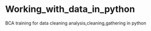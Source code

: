 # Working_with_data_in_python
BCA training for data cleaning analysis,cleaning,gathering in python 

